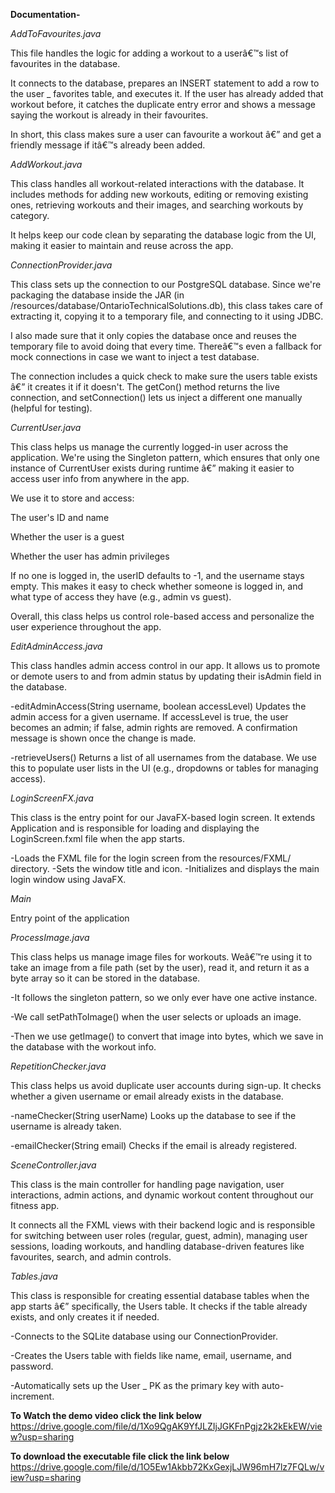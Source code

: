 **Documentation-**

_AddToFavourites.java_

This file handles the logic for adding a workout to a userâ€™s list of favourites in the database.

It connects to the database, prepares an INSERT statement to add a row to the user _ favorites table, and executes it. If the user has already added that workout before, it catches the duplicate entry error and shows a message saying the workout is already in their favourites.

In short, this class makes sure a user can favourite a workout â€” and get a friendly message if itâ€™s already been added.

_AddWorkout.java_

This class handles all workout-related interactions with the database. It includes methods for adding new workouts, editing or removing existing ones, retrieving workouts and their images, and searching workouts by category.

It helps keep our code clean by separating the database logic from the UI, making it easier to maintain and reuse across the app.

_ConnectionProvider.java_

This class sets up the connection to our PostgreSQL database. Since we're packaging the database inside the JAR (in /resources/database/OntarioTechnicalSolutions.db), this class takes care of extracting it, copying it to a temporary file, and connecting to it using JDBC.

I also made sure that it only copies the database once and reuses the temporary file to avoid doing that every time. Thereâ€™s even a fallback for mock connections in case we want to inject a test database.

The connection includes a quick check to make sure the users table exists â€” it creates it if it doesn't. The getCon() method returns the live connection, and setConnection() lets us inject a different one manually (helpful for testing).

_CurrentUser.java_

This class helps us manage the currently logged-in user across the application. We're using the Singleton pattern, which ensures that only one instance of CurrentUser exists during runtime â€” making it easier to access user info from anywhere in the app.

We use it to store and access:

The user's ID and name

Whether the user is a guest

Whether the user has admin privileges

If no one is logged in, the userID defaults to -1, and the username stays empty. This makes it easy to check whether someone is logged in, and what type of access they have (e.g., admin vs guest).

Overall, this class helps us control role-based access and personalize the user experience throughout the app.


_EditAdminAccess.java_

This class handles admin access control in our app. It allows us to promote or demote users to and from admin status by updating their isAdmin field in the database.

-editAdminAccess(String username, boolean accessLevel)
Updates the admin access for a given username. If accessLevel is true, the user becomes an admin; if false, admin rights are removed.
A confirmation message is shown once the change is made.

-retrieveUsers()
Returns a list of all usernames from the database. We use this to populate user lists in the UI (e.g., dropdowns or tables for managing access).

_LoginScreenFX.java_

This class is the entry point for our JavaFX-based login screen. It extends Application and is responsible for loading and displaying the LoginScreen.fxml file when the app starts.

-Loads the FXML file for the login screen from the resources/FXML/ directory.
-Sets the window title and icon.
-Initializes and displays the main login window using JavaFX.

_Main_

Entry point of the application

_ProcessImage.java_

This class helps us manage image files for workouts. Weâ€™re using it to take an image from a file path (set by the user), read it, and return it as a byte array so it can be stored in the database.

-It follows the singleton pattern, so we only ever have one active instance.

-We call setPathToImage() when the user selects or uploads an image.

-Then we use getImage() to convert that image into bytes, which we save in the database with the workout info.

_RepetitionChecker.java_

This class helps us avoid duplicate user accounts during sign-up. It checks whether a given username or email already exists in the database.

-nameChecker(String userName)
Looks up the database to see if the username is already taken.

-emailChecker(String email)
Checks if the email is already registered.

_SceneController.java_

This class is the main controller for handling page navigation, user interactions, admin actions, and dynamic workout content throughout our fitness app.

It connects all the FXML views with their backend logic and is responsible for switching between user roles (regular, guest, admin), managing user sessions, loading workouts, and handling database-driven features like favourites, search, and admin controls.

_Tables.java_


This class is responsible for creating essential database tables when the app starts â€” specifically, the Users table. It checks if the table already exists, and only creates it if needed.

-Connects to the SQLite database using our ConnectionProvider.

-Creates the Users table with fields like name, email, username, and password.

-Automatically sets up the User _ PK as the primary key with auto-increment.

**To Watch the demo video click the link below**
https://drive.google.com/file/d/1Xo9QgAK9YfJLZIjJGKFnPgjz2k2kEkEW/view?usp=sharing

**To download the executable file click the link below**
https://drive.google.com/file/d/1O5Ew1Akbb72KxGexjLJW96mH7lz7FQLw/view?usp=sharing
